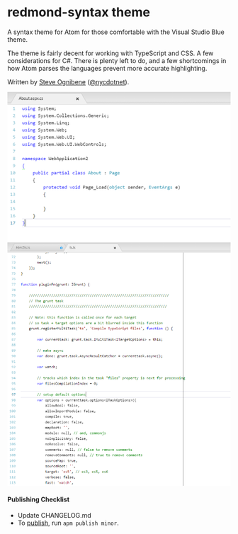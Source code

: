# redmond-syntax theme

A syntax theme for Atom for those comfortable with the Visual Studio Blue theme.

The theme is fairly decent for working with TypeScript and CSS.  A few considerations for C#.  There is plenty left to do, and a few shortcomings in how Atom parses the languages prevent more accurate highlighting.

Written by [Steve Ognibene](http://www.legendaryapps.com/) ([@nycdotnet](https://twitter.com/nycdotnet)).

<img src="images/SyntaxRedmondThemeCS.png" />

<img src="images/SyntaxRedmondThemeTS.png" />

#### Publishing Checklist
  * Update CHANGELOG.md
  * To [publish](https://atom.io/docs/v0.186.0/publishing-a-package), run `apm publish minor`.
